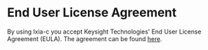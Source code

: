 # End User License Agreement

By using Ixia-c you accept Keysight Technologies' End User License Agreement (EULA).  The agreement can be found [here](https://www.keysight.com/us/en/assets/ndx/9018-08224/exhibits/9018-08224.pdf).